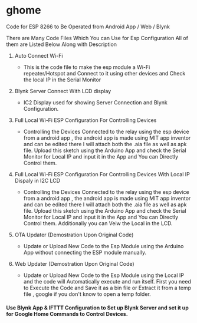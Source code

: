 # ghome
Code for ESP 8266 to Be Operated from Android App / Web / Blynk

There are Many Code Files Which You can Use for Esp Configuration 
All of them are Listed Below Along with Description 

1. Auto Connect Wi-Fi
     - This is the code file to make the esp module a Wi-Fi repeater/Hotspot and Connect to it using other devices and Check the local IP in the Serial Monitor 
     
2. Blynk Server Connect With LCD display
     - IC2 Display used for showing Server Connection and Blynk Configuration.
     
3. Full Local Wi-Fi ESP Configuration For Controlling Devices
     - Controlling the Devices Connected to the relay using the esp device from a android app , the android app is made using MIT app inventor and can be edited there I will attach both the .aia file as well as apk file. Upload this sketch using the Arduino App and check the Serial Monitor for Local IP and input it in the App and You can Directly Control them. 
     
4. Full Local Wi-Fi ESP Configuration For Controlling Devices With Local IP Dispaly in I2C LCD 
     - Controlling the Devices Connected to the relay using the esp device from a android app , the android app is made using MIT app inventor and can be edited there I will attach both the .aia file as well as apk file. Upload this sketch using the Arduino App and check the Serial Monitor for Local IP and input it in the App and You can Directly Control them. Additionally you can Veiw the Local in the LCD.
     
5. OTA Updater (Demostration Upon Original Code)
     - Update or Upload New Code to the Esp Module using the Arduino App without connecting the ESP module manually.
     
6. Web Updater (Demostration Upon Original Code)
     - Update or Upload New Code to the Esp Module using the Local IP and the code will Automatically execute and run itself. First you need to Execute the Code and Save it as a bin file or Extract it from a temp file , google if you don't know to open a temp folder.


#### Use Blynk App & IFTTT Configuration to Set up Blynk Server and set it up for Google Home Commands to Control Devices.
